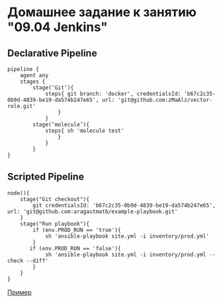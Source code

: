 # Домашнее задание к занятию "09.04 Jenkins"

## Declarative Pipeline 

```
pipeline {
    agent any
    stages {
        stage(‘Git’){
            steps{ git branch: 'docker', credentialsId: 'b67c2c35-0b9d-4839-be19-da574b247e65', url: 'git@github.com:zMaAlz/vector-role.git'
                }
            }
        stage(‘molecule’){
            steps{ sh 'molecule test'
                }
            }
        }
}
```

## Scripted Pipeline

```
node(){
    stage("Git checkout"){
        git credentialsId: 'b67c2c35-0b9d-4839-be19-da574b247e65', url: 'git@github.com:aragastmatb/example-playbook.git'
    }
    stage("Run playbook"){
        if (env.PROD_RUN == 'true'){
            sh 'ansible-playbook site.yml -i inventory/prod.yml'
        }
       if (env.PROD_RUN == 'false'){
            sh 'ansible-playbook site.yml -i inventory/prod.yml --check --diff'
        }
    }
}
```


[Пример](https://github.com/zMaAlz/vector-role/tree/docker)